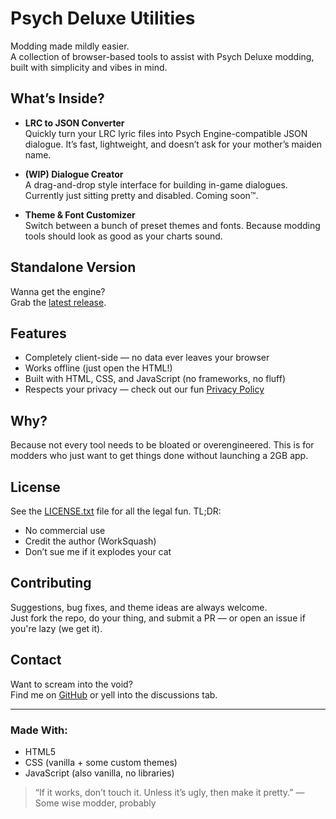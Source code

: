 # Psych Deluxe Utilities

Modding made mildly easier.  
A collection of browser-based tools to assist with Psych Deluxe modding, built with simplicity and vibes in mind.

## What’s Inside?

- **LRC to JSON Converter**  
  Quickly turn your LRC lyric files into Psych Engine-compatible JSON dialogue. It’s fast, lightweight, and doesn’t ask for your mother’s maiden name.

- **(WIP) Dialogue Creator**  
  A drag-and-drop style interface for building in-game dialogues. Currently just sitting pretty and disabled. Coming soon™.

- **Theme & Font Customizer**  
  Switch between a bunch of preset themes and fonts. Because modding tools should look as good as your charts sound.

## Standalone Version

Wanna get the engine?  
Grab the [latest release](https://github.com/WorkSquash/Psych-Deluxe/releases).

## Features

- Completely client-side — no data ever leaves your browser
- Works offline (just open the HTML!)
- Built with HTML, CSS, and JavaScript (no frameworks, no fluff)
- Respects your privacy — check out our fun [Privacy Policy](privacy.html)

## Why?

Because not every tool needs to be bloated or overengineered. This is for modders who just want to get things done without launching a 2GB app.

## License

See the [LICENSE.txt](LICENSE.txt) file for all the legal fun. TL;DR:  
- No commercial use  
- Credit the author (WorkSquash)  
- Don’t sue me if it explodes your cat

## Contributing

Suggestions, bug fixes, and theme ideas are always welcome.  
Just fork the repo, do your thing, and submit a PR — or open an issue if you're lazy (we get it).

## Contact

Want to scream into the void?  
Find me on [GitHub](https://github.com/WorkSquash) or yell into the discussions tab.

---

### Made With:

- HTML5  
- CSS (vanilla + some custom themes)  
- JavaScript (also vanilla, no libraries)

> “If it works, don’t touch it. Unless it’s ugly, then make it pretty.” — Some wise modder, probably
